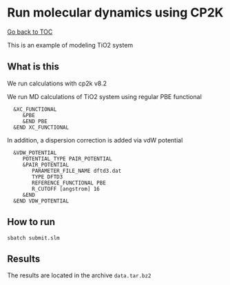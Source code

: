 # Run molecular dynamics using CP2K

[Go back to TOC](../../../../../README.md)

This is an example of modeling TiO2 system

## What is this

  We run calculations with cp2k v8.2  

  We run MD calculations of TiO2 system using regular PBE functional

      &XC_FUNCTIONAL
         &PBE
         &END PBE
      &END XC_FUNCTIONAL


  In addition, a dispersion correction is added via vdW potential

      &VDW_POTENTIAL
         POTENTIAL_TYPE PAIR_POTENTIAL 
         &PAIR_POTENTIAL
            PARAMETER_FILE_NAME dftd3.dat
            TYPE DFTD3
            REFERENCE_FUNCTIONAL PBE
            R_CUTOFF [angstrom] 16
         &END
      &END VDW_POTENTIAL



## How to run

    sbatch submit.slm

## Results 

  The results are located in the archive `data.tar.bz2`
